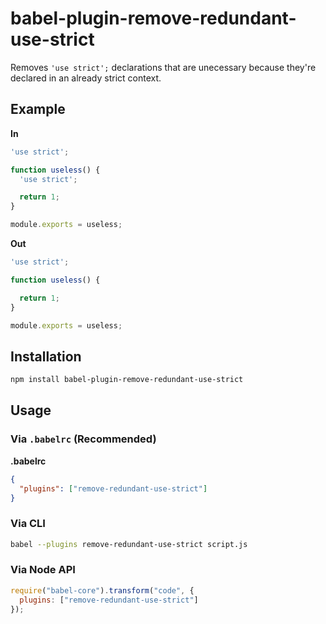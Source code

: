 # babel-plugin-remove-redundant-use-strict

Removes `'use strict';` declarations that are unecessary because they're declared in an already strict context.

## Example

**In**

```javascript
'use strict';

function useless() {
  'use strict';

  return 1;
}

module.exports = useless;
```

**Out**

```javascript
'use strict';

function useless() {

  return 1;
}

module.exports = useless;
```

## Installation

```sh
npm install babel-plugin-remove-redundant-use-strict
```

## Usage

### Via `.babelrc` (Recommended)

**.babelrc**

```json
{
  "plugins": ["remove-redundant-use-strict"]
}
```

### Via CLI

```sh
babel --plugins remove-redundant-use-strict script.js
```

### Via Node API

```javascript
require("babel-core").transform("code", {
  plugins: ["remove-redundant-use-strict"]
});
```
